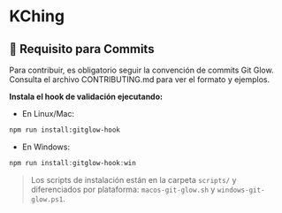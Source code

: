 # KChing

## 🚦 Requisito para Commits

Para contribuir, es obligatorio seguir la convención de commits Git Glow. Consulta el archivo CONTRIBUTING.md para ver el formato y ejemplos.

**Instala el hook de validación ejecutando:**

- En Linux/Mac:
```sh
npm run install:gitglow-hook
```
- En Windows:
```powershell
npm run install:gitglow-hook:win
```

> Los scripts de instalación están en la carpeta `scripts/` y diferenciados por plataforma: `macos-git-glow.sh` y `windows-git-glow.ps1`. 
